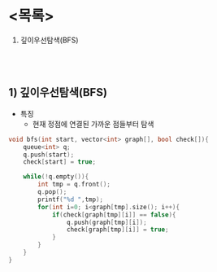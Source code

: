 # <목록>
1. 깊이우선탐색(BFS)
<br>
<br>

##  1) 깊이우선탐색(BFS)
+ 특징
	+ 현재 정점에 연결된 가까운 점들부터 탐색

```C++
void bfs(int start, vector<int> graph[], bool check[]){
	queue<int> q;
	q.push(start);
	check[start] = true;

	while(!q.empty()){
		int tmp = q.front();
		q.pop();
		printf("%d ",tmp);
		for(int i=0; i<graph[tmp].size(); i++){
			if(check[graph[tmp][i]] == false){
				q.push(graph[tmp][i]);
				check[graph[tmp][i]] = true;
			}
		}
	}
}
```